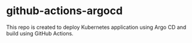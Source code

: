 # github-actions-argocd
This repo is created to deploy Kubernetes application using Argo CD and build using GitHub Actions.
